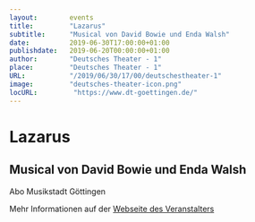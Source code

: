 ```yaml
---
layout:        events
title:         "Lazarus"
subtitle:      "Musical von David Bowie und Enda Walsh"
date:          2019-06-30T17:00:00+01:00
publishdate:   2019-06-20T00:00:00+01:00
author:        "Deutsches Theater - 1"
place:         "Deutsches Theater - 1"
URL:           "/2019/06/30/17/00/deutschestheater-1"
image:         "deutsches-theater-icon.png"
locURL:         "https://www.dt-goettingen.de/"
---
```


Lazarus
===========

Musical von David Bowie und Enda Walsh
-----------

 Abo Musikstadt Göttingen

Mehr Informationen auf der [Webseite des Veranstalters](https://www.dt-goettingen.de/stueck/lazarus/)
